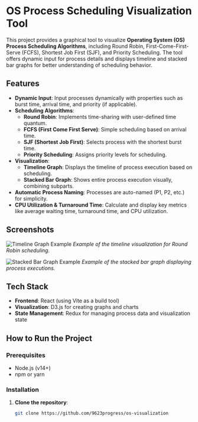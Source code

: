 # OS Process Scheduling Visualization Tool

This project provides a graphical tool to visualize **Operating System (OS) Process Scheduling Algorithms**, including Round Robin, First-Come-First-Serve (FCFS), Shortest Job First (SJF), and Priority Scheduling. The tool offers dynamic input for process details and displays timeline and stacked bar graphs for better understanding of scheduling behavior.

## Features

- **Dynamic Input**: Input processes dynamically with properties such as burst time, arrival time, and priority (if applicable).
- **Scheduling Algorithms**:
  - **Round Robin**: Implements time-sharing with user-defined time quantum.
  - **FCFS (First Come First Serve)**: Simple scheduling based on arrival time.
  - **SJF (Shortest Job First)**: Selects process with the shortest burst time.
  - **Priority Scheduling**: Assigns priority levels for scheduling.
- **Visualization**:
  - **Timeline Graph**: Displays the timeline of process execution based on scheduling.
  - **Stacked Bar Graph**: Shows entire process execution visually, combining subparts.
- **Automatic Process Naming**: Processes are auto-named (P1, P2, etc.) for simplicity.
- **CPU Utilization & Turnaround Time**: Calculate and display key metrics like average waiting time, turnaround time, and CPU utilization.

## Screenshots

![Timeline Graph Example](./screenshots/timeline.png)
*Example of the timeline visualization for Round Robin scheduling.*

![Stacked Bar Graph Example](./screenshots/stackedbar.png)
*Example of the stacked bar graph displaying process executions.*

## Tech Stack

- **Frontend**: React (using Vite as a build tool)
- **Visualization**: D3.js for creating graphs and charts
- **State Management**: Redux for managing process data and visualization state

## How to Run the Project

### Prerequisites
- Node.js (v14+)
- npm or yarn

### Installation

1. **Clone the repository**:
   ```bash
   git clone https://github.com/9623progress/os-visualization
   
